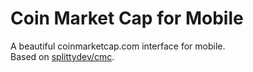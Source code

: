 # Coin Market Cap for Mobile

A beautiful coinmarketcap.com interface for mobile.   
Based on [splittydev/cmc][cmc].

[cmc]: https://github.com/splittydev/cmc
